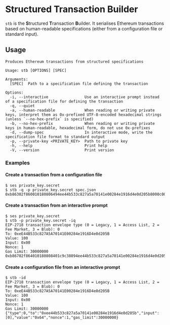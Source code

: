 # Structured Transaction Builder #

`stb` is the **S**tructured **T**ransaction **B**uilder. It serialises Ethereum transactions based on human-readable specifications (either from a configuration file or standard input).

## Usage ##

```
Produces Ethereum transactions from structured specifications

Usage: stb [OPTIONS] [SPEC]

Arguments:
  [SPEC]  Path to a specification file defining the transaction

Options:
  -i, --interactive                Use an interactive prompt instead of a specification file for defining the transaction
  -q, --quiet                      
  -a, --human-readable             When reading or writing private keys, interpret them as 0x-prefixed UTF-8-encoded hexadecimal strings (unless `--no-hex-prefix` is specified)
  -b, --no-hex-prefix              When reading or writing private keys in human-readable, hexadecimal form, do not use 0x-prefixes
  -d, --dump-spec                  In interactive mode, write the specification file format to standard output
  -p, --private-key <PRIVATE_KEY>  Path to private key
  -h, --help                       Print help
  -V, --version                    Print version
```

### Examples ###

#### Create a transaction from a configuration file ####

```
$ ses private_key.secret
$ stb -q -p private_key.secret spec.json
0xb86302f860010180806494ee44b533c827a5a70141e00284e1916d4e0d205b8000c001a0bc218b6ff948b367005f06c388c60487079feb4f5a3ea4eaa0ec3063997b622fa037e51cd39cd2f00e77e552375dad4bb9abe0708dc18359e0413d1fb6da15ca63
```

#### Create a transaction from an interactive prompt ####

```
$ ses private_key.secret
$ stb -p private_key.secret -iq
EIP-2718 transaction envelope type (0 = Legacy, 1 = Access List, 2 = Fee Market, 3 = Blob): 0
To: 0xeE44B533c827A5A70141E00284e1916D4e0d205B
Value: 100
Input: 0x00
Nonce: 1
Gas Limit: 30000000
0xb86702f864010180808401c9c38094ee44b533c827a5a70141e00284e1916d4e0d205b6400c001a0cec4f9251ee1b3dbdbda8f6660852c93d4a480fd5cb5ea950c459546e225323da061eb893fe59515b5e9328f7e31d90f6e9f51c8044921c5ed1b2b9087b672d394
```

#### Create a configuration file from an interactive prompt ####

```
$ stb -id
EIP-2718 transaction envelope type (0 = Legacy, 1 = Access List, 2 = Fee Market, 3 = Blob): 0
To: 0xeE44B533c827A5A70141E00284e1916D4e0d205B
Value: 100
Input: 0x00
Nonce: 1
Gas Limit: 30000000
{"type":0,"to":"0xee44b533c827a5a70141e00284e1916d4e0d205b","input":[0],"value":"0x64","nonce":1,"gas_limit":30000000}
```

